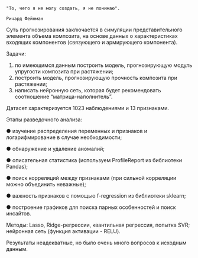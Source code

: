                                                                              "То, чего я не могу создать, я не понимаю".
                                                                                                        Ричард Фейнман
Суть прогнозирования заключается в симуляции представительного элемента объема композита, на основе данных о характеристиках входящих компонентов (связующего и армирующего компонента).

Задачи:
1)	по имеющимся данным построить модель, прогнозирующую модуль упругости композита при растяжении;
2)	построить модель, прогнозирующую прочность композита при растяжении;
3)	написать нейронную сеть, которая будет рекомендовать соотношение “матрица-наполнитель”.

Датасет характеризуется 1023 наблюдениями и 13 признаками.

Этапы разведочного анализа:

●	изучение распределения переменных и признаков и логарифмирование в случае необходимости;

●	обнаружение и удаление аномалий;

●	описательная статистика (используем ProfileReport из библиотеки Pandas);

●	поиск корреляций между признаками (при сильной корреляции можно объединить неважные);

●	важность признаков с помощью f-regression из библиотеки sklearn;

●	построение графиков для поиска парных особенностей и поиск инсайтов.


Методы: Lasso, Ridge-регрессии, квантильная регрессия, попытка SVR; нейронная сеть (функция активации - RELU).

Результаты неадекватные, но было очень много вопросов к исходным данным.
